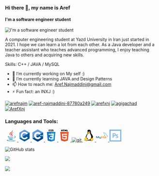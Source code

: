 ### Hi there 👋, my name is Aref
#### I'm a software engineer student
![I'm a software engineer student](https://raw.githubusercontent.com/saadeghi/saadeghi/master/dino.gif)

A computer engineering student at Yazd University in Iran just started in 2021. I hope we can learn a lot from each other. As a Java developer and a teacher assistant who teaches advanced programming, I enjoy teaching Java to others and acquiring new skills.

Skills: C++ / JAVA / MySQL 

- 🔭 I’m currently working on My self :) 
- 🌱 I’m currently learning JAVA and Design Patterns 
- 📫 How to reach me: Aref.Najmaddini@gmail.com 
- ⚡ Fun fact: an INXJ :) 


<p align="left">
<a href="https://twitter.com/arefnajm" target="blank"><img align="center" src="https://raw.githubusercontent.com/rahuldkjain/github-profile-readme-generator/master/src/images/icons/Social/twitter.svg" alt="arefnajm" height="30" width="40" /></a>
<a href="https://linkedin.com/in/aref-najmaddini-87780a249" target="blank"><img align="center" src="https://raw.githubusercontent.com/rahuldkjain/github-profile-readme-generator/master/src/images/icons/Social/linked-in-alt.svg" alt="aref-najmaddini-87780a249" height="30" width="40" /></a>
<a href="https://instagram.com/arefxnj" target="blank"><img align="center" src="https://raw.githubusercontent.com/rahuldkjain/github-profile-readme-generator/master/src/images/icons/Social/instagram.svg" alt="arefxnj" height="30" width="40" /></a>
<a href="https://codeforces.com/profile/agigachad" target="blank"><img align="center" src="https://raw.githubusercontent.com/rahuldkjain/github-profile-readme-generator/master/src/images/icons/Social/codeforces.svg" alt="agigachad" height="30" width="40" /></a>
<a href="https://discord.gg/ArefXnj" target="blank"><img align="center" src="https://raw.githubusercontent.com/rahuldkjain/github-profile-readme-generator/master/src/images/icons/Social/discord.svg" alt="ArefXnj" height="30" width="40" /></a>
</p>

<h3 align="left">Languages and Tools:</h3>
<p align="left">
<a href="https://www.java.com" target="_blank" rel="noreferrer"> <img src="https://raw.githubusercontent.com/devicons/devicon/master/icons/java/java-original.svg" alt="java" width="40" height="40"/> 
</a> 
<a href="https://www.cprogramming.com/" target="_blank" rel="noreferrer"> <img src="https://raw.githubusercontent.com/devicons/devicon/master/icons/c/c-original.svg" alt="c" width="40"   height="40"/> 
</a> 
<a href="https://www.w3schools.com/cpp/" target="_blank" rel="noreferrer"> <img src="https://raw.githubusercontent.com/devicons/devicon/master/icons/cplusplus/cplusplus-original.svg" alt="cplusplus" width="40" height="40"/> 
</a> 
<a href="https://www.w3schools.com/css/" target="_blank" rel="noreferrer"> <img src="https://raw.githubusercontent.com/devicons/devicon/master/icons/css3/css3-original-wordmark.svg" alt="css3" width="40" height="40"/> 
</a> 
<a href="https://www.w3.org/html/" target="_blank" rel="noreferrer"> <img src="https://raw.githubusercontent.com/devicons/devicon/master/icons/html5/html5-original-wordmark.svg" alt="html5" width="40" height="40"/> 
</a>
<a href="https://git-scm.com/" target="_blank" rel="noreferrer"> <img src="https://www.vectorlogo.zone/logos/git-scm/git-scm-icon.svg" alt="git" width="40" height="40"/> 
</a> 
<a href="https://www.linux.org/" target="_blank" rel="noreferrer"> <img src="https://raw.githubusercontent.com/devicons/devicon/master/icons/linux/linux-original.svg" alt="linux" width="40" height="40"/> 
</a> 
<a href="https://www.mysql.com/" target="_blank" rel="noreferrer"> <img src="https://raw.githubusercontent.com/devicons/devicon/master/icons/mysql/mysql-original-wordmark.svg" alt="mysql" width="40" height="40"/> 
</a> 
<a href="https://www.photoshop.com/en" target="_blank" rel="noreferrer"> <img src="https://raw.githubusercontent.com/devicons/devicon/master/icons/photoshop/photoshop-line.svg" alt="photoshop" width="40" height="40"/> 
</a> 
</p>


![GitHub stats](https://github-readme-stats.vercel.app/api?username=ArefNj&theme=dark&show_icons=true)  

![](https://quotes-github-readme.vercel.app/api?type=horizontal&theme=dark)

[![](https://visitcount.itsvg.in/api?id=arefxnj&label=Profile%20Views&color=12&icon=5&pretty=true)](https://visitcount.itsvg.in)

